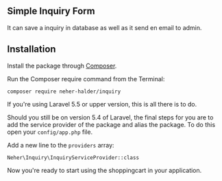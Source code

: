 ## Simple Inquiry Form

It can save a inquiry in database as well as it send en email to admin.

## Installation

Install the package through [Composer](http://getcomposer.org/). 

Run the Composer require command from the Terminal:

    composer require neher-halder/inquiry
    
If you're using Laravel 5.5 or upper version, this is all there is to do. 

Should you still be on version 5.4 of Laravel, the final steps for you are to add the service provider of the package and alias the package. To do this open your `config/app.php` file.

Add a new line to the `providers` array:

	Neher\Inquiry\InquiryServiceProvider::class

Now you're ready to start using the shoppingcart in your application.
